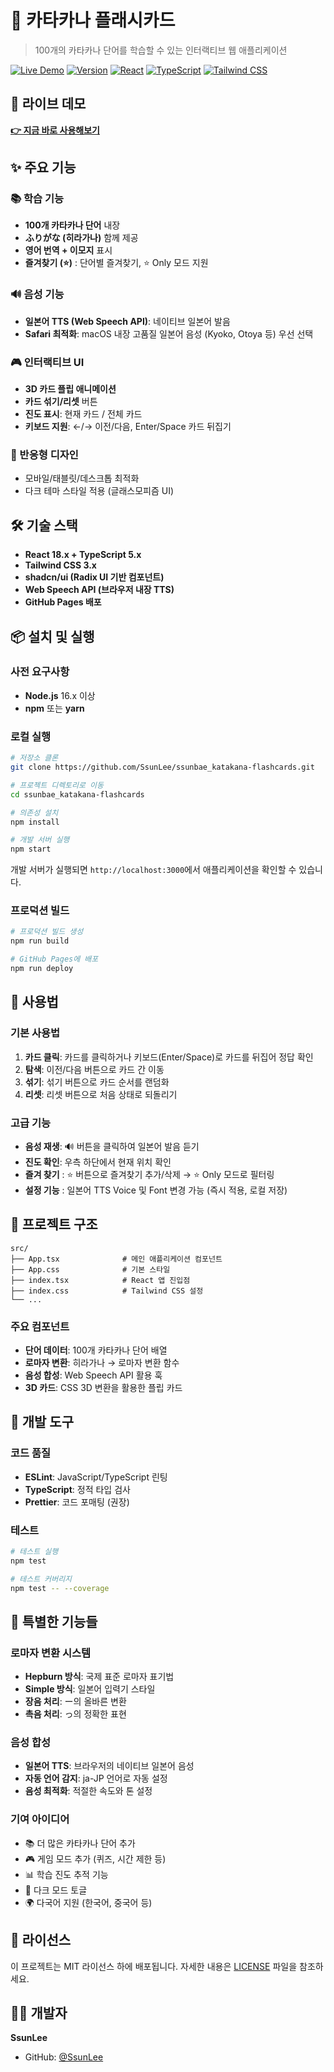# 🎌 카타카나 플래시카드

> 100개의 카타카나 단어를 학습할 수 있는 인터랙티브 웹 애플리케이션

[![Live Demo](https://img.shields.io/badge/Live%20Demo-🌐%20GitHub%20Pages-brightgreen)](https://ssunlee.github.io/ssunbae_katakana-flashcards/)
[![Version](https://img.shields.io/badge/Version-v0.2.0-orange)](https://github.com/SsunLee/ssunbae_katakana-flashcards/releases)
[![React](https://img.shields.io/badge/React-19.1.1-blue)](https://reactjs.org/)
[![TypeScript](https://img.shields.io/badge/TypeScript-4.9.5-blue)](https://www.typescriptlang.org/)
[![Tailwind CSS](https://img.shields.io/badge/Tailwind%20CSS-3.4.17-blue)](https://tailwindcss.com/)

## 🚀 라이브 데모

**[👉 지금 바로 사용해보기](https://ssunlee.github.io/ssunbae_katakana-flashcards/)**

## ✨ 주요 기능

### 📚 학습 기능
- **100개 카타카나 단어** 내장
- **ふりがな (히라가나)** 함께 제공
- **영어 번역 + 이모지** 표시
- **즐겨찾기 (⭐)** : 단어별 즐겨찾기, ⭐ Only 모드 지원

### 🔊 음성 기능
- **일본어 TTS (Web Speech API)**: 네이티브 일본어 발음
- **Safari 최적화**: macOS 내장 고품질 일본어 음성 (Kyoko, Otoya 등) 우선 선택

### 🎮 인터랙티브 UI
- **3D 카드 플립 애니메이션**
- **카드 섞기/리셋** 버튼
- **진도 표시**: 현재 카드 / 전체 카드
- **키보드 지원**: ←/→ 이전/다음, Enter/Space 카드 뒤집기

### 📱 반응형 디자인
- 모바일/태블릿/데스크톱 최적화
- 다크 테마 스타일 적용 (글래스모피즘 UI)

## 🛠️ 기술 스택

- **React 18.x + TypeScript 5.x**
- **Tailwind CSS 3.x**
- **shadcn/ui (Radix UI 기반 컴포넌트)**
- **Web Speech API (브라우저 내장 TTS)**
- **GitHub Pages 배포**


## 📦 설치 및 실행

### 사전 요구사항
- **Node.js** 16.x 이상
- **npm** 또는 **yarn**

### 로컬 실행
```bash
# 저장소 클론
git clone https://github.com/SsunLee/ssunbae_katakana-flashcards.git

# 프로젝트 디렉토리로 이동
cd ssunbae_katakana-flashcards

# 의존성 설치
npm install

# 개발 서버 실행
npm start
```

개발 서버가 실행되면 `http://localhost:3000`에서 애플리케이션을 확인할 수 있습니다.

### 프로덕션 빌드
```bash
# 프로덕션 빌드 생성
npm run build

# GitHub Pages에 배포
npm run deploy
```

## 📖 사용법

### 기본 사용법
1. **카드 클릭**: 카드를 클릭하거나 키보드(Enter/Space)로 카드를 뒤집어 정답 확인
2. **탐색**: 이전/다음 버튼으로 카드 간 이동
3. **섞기**: 섞기 버튼으로 카드 순서를 랜덤화
4. **리셋**: 리셋 버튼으로 처음 상태로 되돌리기

### 고급 기능
- **음성 재생**: 🔊 버튼을 클릭하여 일본어 발음 듣기
- **진도 확인**: 우측 하단에서 현재 위치 확인
- **즐겨 찾기** : ⭐ 버튼으로 즐겨찾기 추가/삭제 → ⭐ Only 모드로 필터링
- **설정 기능** : 일본어 TTS Voice 및 Font 변경 가능 (즉시 적용, 로컬 저장)

## 📁 프로젝트 구조

```
src/
├── App.tsx              # 메인 애플리케이션 컴포넌트
├── App.css              # 기본 스타일
├── index.tsx            # React 앱 진입점
├── index.css            # Tailwind CSS 설정
└── ...
```

### 주요 컴포넌트
- **단어 데이터**: 100개 카타카나 단어 배열
- **로마자 변환**: 히라가나 → 로마자 변환 함수
- **음성 합성**: Web Speech API 활용 훅
- **3D 카드**: CSS 3D 변환을 활용한 플립 카드

## 🔧 개발 도구

### 코드 품질
- **ESLint**: JavaScript/TypeScript 린팅
- **TypeScript**: 정적 타입 검사
- **Prettier**: 코드 포매팅 (권장)

### 테스트
```bash
# 테스트 실행
npm test

# 테스트 커버리지
npm test -- --coverage
```

## 🌟 특별한 기능들

### 로마자 변환 시스템
- **Hepburn 방식**: 국제 표준 로마자 표기법
- **Simple 방식**: 일본어 입력기 스타일
- **장음 처리**: ー의 올바른 변환
- **촉음 처리**: っ의 정확한 표현

### 음성 합성
- **일본어 TTS**: 브라우저의 네이티브 일본어 음성
- **자동 언어 감지**: ja-JP 언어로 자동 설정
- **음성 최적화**: 적절한 속도와 톤 설정


### 기여 아이디어
- 📚 더 많은 카타카나 단어 추가
- 🎮 게임 모드 추가 (퀴즈, 시간 제한 등)
- 📊 학습 진도 추적 기능
- 🌙 다크 모드 토글
- 🌍 다국어 지원 (한국어, 중국어 등)

## 📄 라이선스

이 프로젝트는 MIT 라이선스 하에 배포됩니다. 자세한 내용은 [LICENSE](LICENSE) 파일을 참조하세요.


## 👨‍💻 개발자

**SsunLee**
- GitHub: [@SsunLee](https://github.com/SsunLee)

